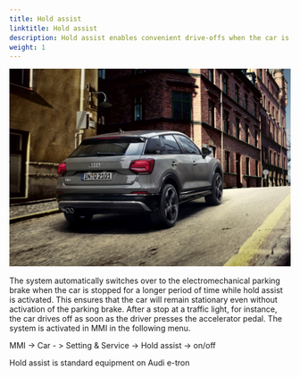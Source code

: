 ```yaml
---
title: Hold assist
linktitle: Hold assist
description: Hold assist enables convenient drive-offs when the car is on the usual inclines and descents of street traffic, and it prevents the vehicle from rolling.
weight: 1
---
```


![Hold Assist](holdassist.jpg "Hold assist helps for hill starting")

 The system automatically switches over to the electromechanical parking brake when the car is stopped for a longer period of time while hold assist is activated. This ensures that the car will remain stationary even without activation of the parking brake. After a stop at a traffic light, for instance, the car drives off as soon as the driver presses the accelerator pedal. The system is activated in MMI in the following menu.

MMI -> Car - > Setting & Service -> Hold assist -> on/off

Hold assist is standard equipment on Audi e-tron
